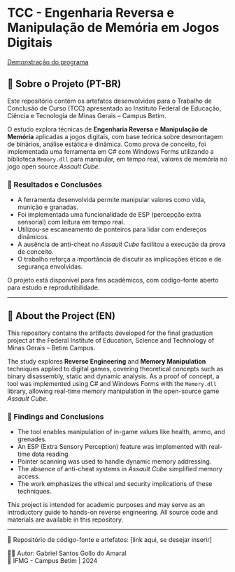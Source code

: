 # TCC - Engenharia Reversa e Manipulação de Memória em Jogos Digitais

[Demonstração do programa](https://github.com/gabrielgollo/AssaultCubeTrainer/blob/main/media/poc-demo-with-ac.gif)

## 📌 Sobre o Projeto (PT-BR)

Este repositório contém os artefatos desenvolvidos para o Trabalho de Conclusão de Curso (TCC) apresentado ao Instituto Federal de Educação, Ciência e Tecnologia de Minas Gerais – Campus Betim.

O estudo explora técnicas de **Engenharia Reversa** e **Manipulação de Memória** aplicadas a jogos digitais, com base teórica sobre desmontagem de binários, análise estática e dinâmica. Como prova de conceito, foi implementada uma ferramenta em C# com Windows Forms utilizando a biblioteca `Memory.dll` para manipular, em tempo real, valores de memória no jogo open source *Assault Cube*.

### 🧪 Resultados e Conclusões

- A ferramenta desenvolvida permite manipular valores como vida, munição e granadas.
- Foi implementada uma funcionalidade de ESP (percepção extra sensorial) com leitura em tempo real.
- Utilizou-se escaneamento de ponteiros para lidar com endereços dinâmicos.
- A ausência de anti-cheat no *Assault Cube* facilitou a execução da prova de conceito.
- O trabalho reforça a importância de discutir as implicações éticas e de segurança envolvidas.

O projeto está disponível para fins acadêmicos, com código-fonte aberto para estudo e reprodutibilidade.

---

## 📌 About the Project (EN)

This repository contains the artifacts developed for the final graduation project at the Federal Institute of Education, Science and Technology of Minas Gerais – Betim Campus.

The study explores **Reverse Engineering** and **Memory Manipulation** techniques applied to digital games, covering theoretical concepts such as binary disassembly, static and dynamic analysis. As a proof of concept, a tool was implemented using C# and Windows Forms with the `Memory.dll` library, allowing real-time memory manipulation in the open-source game *Assault Cube*.

### 🧪 Findings and Conclusions

- The tool enables manipulation of in-game values like health, ammo, and grenades.
- An ESP (Extra Sensory Perception) feature was implemented with real-time data reading.
- Pointer scanning was used to handle dynamic memory addressing.
- The absence of anti-cheat systems in *Assault Cube* simplified memory access.
- The work emphasizes the ethical and security implications of these techniques.

This project is intended for academic purposes and may serve as an introductory guide to hands-on reverse engineering. All source code and materials are available in this repository.

---

📁 Repositório de código-fonte e artefatos: [link aqui, se desejar inserir]

🧑‍🎓 Autor: Gabriel Santos Gollo do Amaral  
🏫 IFMG - Campus Betim | 2024
